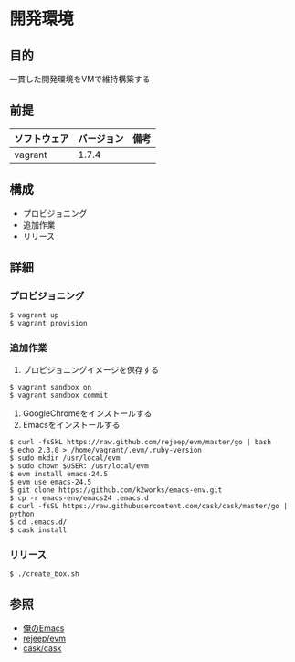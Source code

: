 #  開発環境

## 目的
一貫した開発環境をVMで維持構築する

## 前提
| ソフトウェア     | バージョン    | 備考         |
|:---------------|:-------------|:------------|
| vagrant        | 1.7.4        |             |

## 構成
+ プロビジョニング
+ 追加作業
+ リリース

## 詳細

### プロビジョニング
```
$ vagrant up
$ vagrant provision
```

### 追加作業
1. プロビジョニングイメージを保存する
```
$ vagrant sandbox on
$ vagrant sandbox commit
```

1. GoogleChromeをインストールする
1. Emacsをインストールする
```
$ curl -fsSkL https://raw.github.com/rejeep/evm/master/go | bash
$ echo 2.3.0 > /home/vagrant/.evm/.ruby-version
$ sudo mkdir /usr/local/evm
$ sudo chown $USER: /usr/local/evm
$ evm install emacs-24.5
$ evm use emacs-24.5
$ git clone https://github.com/k2works/emacs-env.git
$ cp -r emacs-env/emacs24 .emacs.d
$ curl -fsSL https://raw.githubusercontent.com/cask/cask/master/go | python
$ cd .emacs.d/
$ cask install
```

### リリース
```
$ ./create_box.sh
```

## 参照
+ [俺のEmacs](https://github.com/k2works/emacs-env)
+ [rejeep/evm](https://github.com/rejeep/evm)
+ [cask/cask](https://github.com/cask/cask)